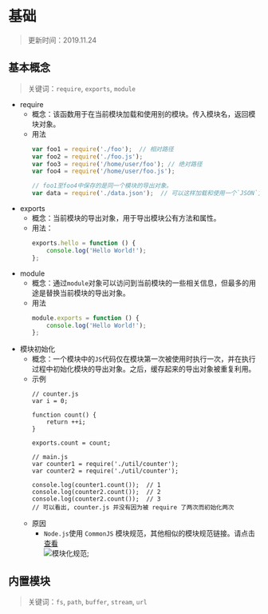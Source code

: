 # 基础
> 更新时间：2019.11.24
## 基本概念
> 关键词：`require`, `exports`, `module`
* require
  * 概念：该函数用于在当前模块加载和使用别的模块。传入模块名，返回模块对象。
  * 用法
    ```js
    var foo1 = require('./foo');  // 相对路径
    var foo2 = require('./foo.js');
    var foo3 = require('/home/user/foo'); // 绝对路径
    var foo4 = require('/home/user/foo.js');

    // foo1至foo4中保存的是同一个模块的导出对象。
    var data = require('./data.json');  // 可以这样加载和使用一个`JSON`文件
    ```
* exports
  * 概念：当前模块的导出对象，用于导出模块公有方法和属性。 
  * 用法：
    ```js
    exports.hello = function () {
        console.log('Hello World!');
    };
    ```
* module
  * 概念：通过`module`对象可以访问到当前模块的一些相关信息，但最多的用途是替换当前模块的导出对象。
  * 用法
    ```js
    module.exports = function () {
        console.log('Hello World!');
    };
    ``` 
* 模块初始化
  * 概念：一个模块中的`JS`代码仅在模块第一次被使用时执行一次，并在执行过程中初始化模块的导出对象。之后，缓存起来的导出对象被重复利用。 
  * 示例
    ```
    // counter.js
    var i = 0;

    function count() {
        return ++i;
    }

    exports.count = count;

    // main.js
    var counter1 = require('./util/counter');
    var counter2 = require('./util/counter');

    console.log(counter1.count());  // 1
    console.log(counter2.count());  // 2
    console.log(counter2.count());  // 3
    // 可以看出, counter.js 并没有因为被 require 了两次而初始化两次
    ```
  * 原因
    * `Node.js`使用 `CommonJS` 模块规范，其他相似的模块规范链接。请点击[查看](https://juejin.im/post/5c17ad756fb9a049ff4e0a62) 
  <br>![模块化规范](https://wuqiongjie.github.io/qjie-note/static/module-rule.png);     
## 内置模块
> 关键词：`fs`, `path`, `buffer`, `stream`, `url`